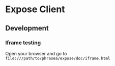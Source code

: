 # Expose Client

## Development

### Iframe testing

Open your browser and go to `file:///path/to/phrasea/expose/doc/iframe.html`
